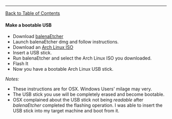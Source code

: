 ***
[Back to Table of Contents](../README.md)

#### Make a bootable USB
* Download [balenaEtcher](https://www.balena.io/etcher)
* Launch balenaEtcher dmg and follow instructions.
* Download an [Arch Linux ISO](https://www.archlinux.org/download)
* Insert a USB stick.
* Run balenaEtcher and select the Arch Linux ISO you downloaded.
* Flash It
* Now you have a bootable Arch Linux USB stick.

_Notes:_
* These instructions are for OSX.  Windows Users' milage may very.
* The USB stick you use will be completely erased and become bootable.
* OSX complained about the USB stick not being *readable* after _balenaEtcher_ completed the flashing operation.  I was able to insert the USB stick into my target machine and boot from it.

